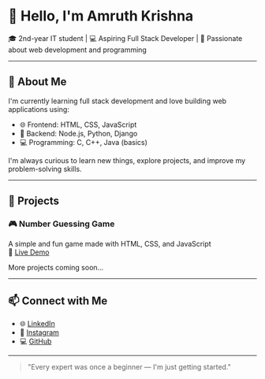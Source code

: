 # 👋 Hello, I'm Amruth Krishna

🎓 2nd-year IT student | 💻 Aspiring Full Stack Developer | 🌱 Passionate about web development and programming

---

## 🚀 About Me

I'm currently learning full stack development and love building web applications using:

- 🌐 Frontend: HTML, CSS, JavaScript  
- 🧠 Backend: Node.js, Python, Django  
- 💻 Programming: C, C++, Java (basics)  

I'm always curious to learn new things, explore projects, and improve my problem-solving skills.

---

## 🔨 Projects

### 🎮 Number Guessing Game  
A simple and fun game made with HTML, CSS, and JavaScript  
🔗 [Live Demo](https://amruthkrishna.github.io/guess-the-number)

More projects coming soon...

---

## 📫 Connect with Me

- 🌐 [LinkedIn](www.linkedin.com/in/amruthkrishna8)
- 📸 [Instagram](https://instagram.com/_amruthkrishna)
- 💻 [GitHub](https://github.com/Amruthkrishna)

---

> "Every expert was once a beginner — I'm just getting started."
